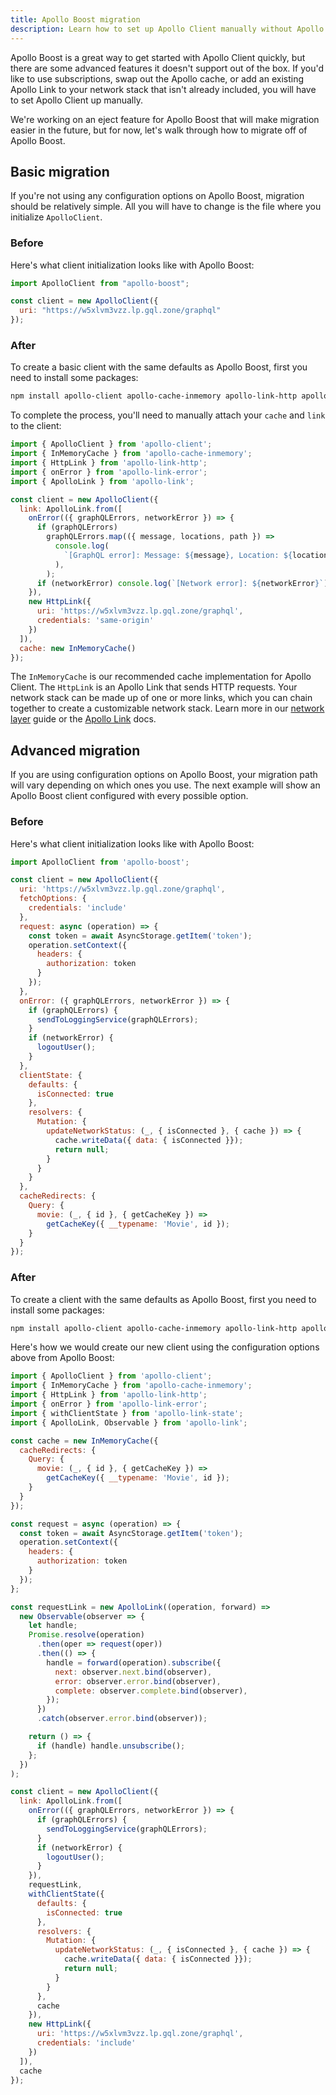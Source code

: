 ```yaml
---
title: Apollo Boost migration
description: Learn how to set up Apollo Client manually without Apollo Boost
---
```


Apollo Boost is a great way to get started with Apollo Client quickly, but there are some advanced features it doesn't support out of the box. If you'd like to use subscriptions, swap out the Apollo cache, or add an existing Apollo Link to your network stack that isn't already included, you will have to set Apollo Client up manually.

We're working on an eject feature for Apollo Boost that will make migration easier in the future, but for now, let's walk through how to migrate off of Apollo Boost.

## Basic migration

If you're not using any configuration options on Apollo Boost, migration should be relatively simple. All you will have to change is the file where you initialize `ApolloClient`.

### Before

Here's what client initialization looks like with Apollo Boost:

```js
import ApolloClient from "apollo-boost";

const client = new ApolloClient({
  uri: "https://w5xlvm3vzz.lp.gql.zone/graphql"
});
```

### After

To create a basic client with the same defaults as Apollo Boost, first you need to install some packages:

```bash
npm install apollo-client apollo-cache-inmemory apollo-link-http apollo-link-error apollo-link --save
```

To complete the process, you'll need to manually attach your `cache` and `link` to the client:

```js
import { ApolloClient } from 'apollo-client';
import { InMemoryCache } from 'apollo-cache-inmemory';
import { HttpLink } from 'apollo-link-http';
import { onError } from 'apollo-link-error';
import { ApolloLink } from 'apollo-link';

const client = new ApolloClient({
  link: ApolloLink.from([
    onError(({ graphQLErrors, networkError }) => {
      if (graphQLErrors)
        graphQLErrors.map(({ message, locations, path }) =>
          console.log(
            `[GraphQL error]: Message: ${message}, Location: ${locations}, Path: ${path}`,
          ),
        );
      if (networkError) console.log(`[Network error]: ${networkError}`);
    }),
    new HttpLink({
      uri: 'https://w5xlvm3vzz.lp.gql.zone/graphql',
      credentials: 'same-origin'
    })
  ]),
  cache: new InMemoryCache()
});
```

The `InMemoryCache` is our recommended cache implementation for Apollo Client. The `HttpLink` is an Apollo Link that sends HTTP requests. Your network stack can be made up of one or more links, which you can chain together to create a customizable network stack. Learn more in our [network layer](/v2.4/advanced/network-layer/) guide or the [Apollo Link](https://www.apollographql.com/docs/link/) docs.

## Advanced migration

If you are using configuration options on Apollo Boost, your migration path will vary depending on which ones you use. The next example will show an Apollo Boost client configured with every possible option.

### Before

Here's what client initialization looks like with Apollo Boost:

```js
import ApolloClient from 'apollo-boost';

const client = new ApolloClient({
  uri: 'https://w5xlvm3vzz.lp.gql.zone/graphql',
  fetchOptions: {
    credentials: 'include'
  },
  request: async (operation) => {
    const token = await AsyncStorage.getItem('token');
    operation.setContext({
      headers: {
        authorization: token
      }
    });
  },
  onError: ({ graphQLErrors, networkError }) => {
    if (graphQLErrors) {
      sendToLoggingService(graphQLErrors);
    }
    if (networkError) {
      logoutUser();
    }
  },
  clientState: {
    defaults: {
      isConnected: true
    },
    resolvers: {
      Mutation: {
        updateNetworkStatus: (_, { isConnected }, { cache }) => {
          cache.writeData({ data: { isConnected }});
          return null;
        }
      }
    }
  },
  cacheRedirects: {
    Query: {
      movie: (_, { id }, { getCacheKey }) =>
        getCacheKey({ __typename: 'Movie', id });
    }
  }
});
```

### After

To create a client with the same defaults as Apollo Boost, first you need to install some packages:

```bash
npm install apollo-client apollo-cache-inmemory apollo-link-http apollo-link apollo-link-state apollo-link-error --save
```

Here's how we would create our new client using the configuration options above from Apollo Boost:

```js
import { ApolloClient } from 'apollo-client';
import { InMemoryCache } from 'apollo-cache-inmemory';
import { HttpLink } from 'apollo-link-http';
import { onError } from 'apollo-link-error';
import { withClientState } from 'apollo-link-state';
import { ApolloLink, Observable } from 'apollo-link';

const cache = new InMemoryCache({
  cacheRedirects: {
    Query: {
      movie: (_, { id }, { getCacheKey }) =>
        getCacheKey({ __typename: 'Movie', id });
    }
  }
});

const request = async (operation) => {
  const token = await AsyncStorage.getItem('token');
  operation.setContext({
    headers: {
      authorization: token
    }
  });
};

const requestLink = new ApolloLink((operation, forward) =>
  new Observable(observer => {
    let handle;
    Promise.resolve(operation)
      .then(oper => request(oper))
      .then(() => {
        handle = forward(operation).subscribe({
          next: observer.next.bind(observer),
          error: observer.error.bind(observer),
          complete: observer.complete.bind(observer),
        });
      })
      .catch(observer.error.bind(observer));

    return () => {
      if (handle) handle.unsubscribe();
    };
  })
);

const client = new ApolloClient({
  link: ApolloLink.from([
    onError(({ graphQLErrors, networkError }) => {
      if (graphQLErrors) {
        sendToLoggingService(graphQLErrors);
      }
      if (networkError) {
        logoutUser();
      }
    }),
    requestLink,
    withClientState({
      defaults: {
        isConnected: true
      },
      resolvers: {
        Mutation: {
          updateNetworkStatus: (_, { isConnected }, { cache }) => {
            cache.writeData({ data: { isConnected }});
            return null;
          }
        }
      },
      cache
    }),
    new HttpLink({
      uri: 'https://w5xlvm3vzz.lp.gql.zone/graphql',
      credentials: 'include'
    })
  ]),
  cache
});
```
